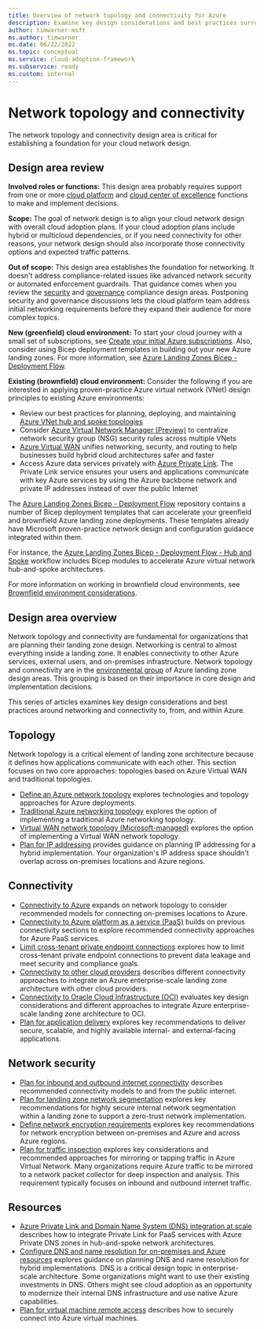 ```yaml
---
title: Overview of network topology and connectivity for Azure
description: Examine key design considerations and best practices surrounding networking and connectivity.
author: timwarner-msft
ms.author: timwarner
ms.date: 06/22/2022
ms.topic: conceptual
ms.service: cloud-adoption-framework
ms.subservice: ready
ms.custom: internal
---
```


<!-- docutune:casing "Azure VPN Gateway" L7 -->
<!-- cSpell:ignore autoregistration BGPs MACsec MPLS MSEE onprem privatelink VPNs -->

# Network topology and connectivity

The network topology and connectivity design area is critical for establishing a foundation for your cloud network design.

## Design area review

**Involved roles or functions:** This design area probably requires support from one or more [cloud platform](../../../organize/cloud-platform.md) and [cloud center of excellence](../../../organize/cloud-center-of-excellence.md) functions to make and implement decisions.

**Scope:** The goal of network design is to align your cloud network design with overall cloud adoption plans. If your cloud adoption plans include hybrid or multicloud dependencies, or if you need connectivity for other reasons, your network design should also incorporate those connectivity options and expected traffic patterns.

**Out of scope:** This design area establishes the foundation for networking. It doesn't address compliance-related issues like advanced network security or automated enforcement guardrails. That guidance comes when you review the [security](./security.md) and [governance](./governance.md) compliance design areas. Postponing security and governance discussions lets the cloud platform team address initial networking requirements before they expand their audience for more complex topics.

**New (greenfield) cloud environment:** To start your cloud journey with a small set of subscriptions, see [Create your initial Azure subscriptions](../../azure-best-practices/initial-subscriptions.md). Also, consider using Bicep deployment templates in building out your new Azure landing zones. For more information, see [Azure Landing Zones Bicep - Deployment Flow](https://github.com/Azure/ALZ-Bicep/wiki/DeploymentFlow).

**Existing (brownfield) cloud environment:** Consider the following if you are interested in applying proven-practice Azure virtual network (VNet) design principles to existing Azure environments:

- Review our best practices for planning, deploying, and maintaining [Azure VNet hub and spoke topologies](../../azure-best-practices/hub-spoke-network-topology.md)
- Consider [Azure Virtual Network Manager (Preview)](/azure/virtual-network-manager/overview) to centralize network security group (NSG) security rules across multiple VNets
- [Azure Virtual WAN](/azure/virtual-wan/virtual-wan-about) unifies networking, security, and routing to help businesses build hybrid cloud architectures safer and faster
- Access Azure data services privately with [Azure Private Link](/azure/private-link/private-link-overview). The Private Link service ensures your users and applications communicate with key Azure services by using the Azure backbone network and private IP addresses instead of over the public Internet

The [Azure Landing Zones Bicep - Deployment Flow](https://github.com/Azure/ALZ-Bicep/wiki/DeploymentFlow) repository contains a number of Bicep deployment templates that can accelerate your greenfield and brownfield Azure landing zone deployments. These templates already have Microsoft proven-practice network design and configuration guidance integrated within them.

For instance, the [Azure Landing Zones Bicep - Deployment Flow - Hub and Spoke](https://github.com/Azure/ALZ-Bicep/wiki/DeploymentFlowHS) workflow includes Bicep modules to accelerate Azure virtual network hub-and-spoke architectures.

For more information on working in brownfield cloud environments, see [Brownfield environment considerations](../brownfield-considerations.md).

## Design area overview

Network topology and connectivity are fundamental for organizations that are planning their landing zone design. Networking is central to almost everything inside a landing zone. It enables connectivity to other Azure services, external users, and on-premises infrastructure. Network topology and connectivity are in the [environmental group](../design-areas.md#environment-design-areas) of Azure landing zone design areas. This grouping is based on their importance in core design and implementation decisions.

This series of articles examines key design considerations and best practices around networking and connectivity to, from, and within Azure.

## Topology

Network topology is a critical element of landing zone architecture because it defines how applications communicate with each other. This section focuses on two core approaches: topologies based on Azure Virtual WAN and traditional topologies.

- [Define an Azure network topology](../../azure-best-practices/define-an-azure-network-topology.md) explores technologies and topology approaches for Azure deployments.
- [Traditional Azure networking topology](../../azure-best-practices/traditional-azure-networking-topology.md) explores the option of implementing a traditional Azure networking topology.
- [Virtual WAN network topology (Microsoft-managed)](../../azure-best-practices/virtual-wan-network-topology.md) explores the option of implementing a Virtual WAN network topology.
- [Plan for IP addressing](../../azure-best-practices/plan-for-ip-addressing.md) provides guidance on planning IP addressing for a hybrid implementation. Your organization's IP address space shouldn't overlap across on-premises locations and Azure regions.

## Connectivity

- [Connectivity to Azure](../../azure-best-practices/connectivity-to-azure.md) expands on network topology to consider recommended models for connecting on-premises locations to Azure.
- [Connectivity to Azure platform as a service (PaaS)](../../azure-best-practices/connectivity-to-azure-paas-services.md) builds on previous connectivity sections to explore recommended connectivity approaches for Azure PaaS services.
- [Limit cross-tenant private endpoint connections](../../azure-best-practices/limit-cross-tenant-private-endpoint-connections.md) explores how to limit cross-tenant private endpoint connections to prevent data leakage and meet security and compliance goals.
- [Connectivity to other cloud providers](../../azure-best-practices/connectivity-to-other-providers.md) describes different connectivity approaches to integrate an Azure enterprise-scale landing zone architecture with other cloud providers.
- [Connectivity to Oracle Cloud Infrastructure (OCI)](../../azure-best-practices/connectivity-to-other-providers-oci.md) evaluates key design considerations and different approaches to integrate Azure enterprise-scale landing zone architecture to OCI.
- [Plan for application delivery](../../azure-best-practices/plan-for-app-delivery.md) explores key recommendations to deliver secure, scalable, and highly available internal- and external-facing applications.

## Network security

- [Plan for inbound and outbound internet connectivity](../../azure-best-practices/plan-for-inbound-and-outbound-internet-connectivity.md) describes recommended connectivity models to and from the public internet.
- [Plan for landing zone network segmentation](../../azure-best-practices/plan-for-landing-zone-network-segmentation.md) explores key recommendations for highly secure internal network segmentation within a landing zone to support a zero-trust network implementation.
- [Define network encryption requirements](../../azure-best-practices/define-network-encryption-requirements.md) explores key recommendations for network encryption between on-premises and Azure and across Azure regions.
- [Plan for traffic inspection](../../azure-best-practices/plan-for-traffic-inspection.md) explores key considerations and recommended approaches for mirroring or tapping traffic in Azure Virtual Network. Many organizations require Azure traffic to be mirrored to a network packet collector for deep inspection and analysis. This requirement typically focuses on inbound and outbound internet traffic.

## Resources

- [Azure Private Link and Domain Name System (DNS) integration at scale](../../azure-best-practices/private-link-and-dns-integration-at-scale.md) describes how to integrate Private Link for PaaS services with Azure Private DNS zones in hub-and-spoke network architectures.
- [Configure DNS and name resolution for on-premises and Azure resources](../../azure-best-practices/dns-for-on-premises-and-azure-resources.md) explores guidance on planning DNS and name resolution for hybrid implementations. DNS is a critical design topic in enterprise-scale architecture. Some organizations might want to use their existing investments in DNS. Others might see cloud adoption as an opportunity to modernize their internal DNS infrastructure and use native Azure capabilities.
- [Plan for virtual machine remote access](../../azure-best-practices/plan-for-virtual-machine-remote-access.md) describes how to securely connect into Azure virtual machines.
